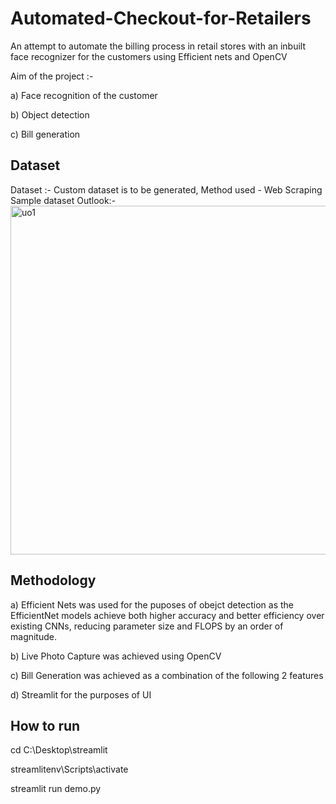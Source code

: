 
# Automated-Checkout-for-Retailers

An attempt to automate the billing process in retail stores with an inbuilt face recognizer for the customers using Efficient nets and OpenCV

Aim of the project :- 

a)  Face recognition of the customer

b)  Object detection

c)  Bill generation

## Dataset

Dataset :- 
Custom dataset is to be generated, Method used - Web Scraping
Sample dataset Outlook:-
<img width="558" alt="uo1" src="https://user-images.githubusercontent.com/65388338/196435731-569ebb93-e52c-486d-8eca-f8a403cde971.PNG">


## Methodology

a) Efficient Nets was used for the puposes of obejct detection as the EfficientNet models achieve both higher accuracy and better efficiency over existing CNNs, reducing parameter size and FLOPS by an order of magnitude.

b) Live Photo Capture was achieved using OpenCV

c) Bill Generation was achieved as a combination of the following 2 features

d) Streamlit for the purposes of UI
## How to run

cd C:\Desktop\streamlit

streamlitenv\Scripts\activate

streamlit run demo.py
